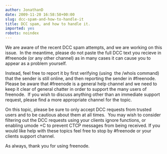 ```yaml
---
author: JonathanD
date: 2009-11-20 16:58:58+00:00
slug: dcc-spam-and-how-to-handle-it
title: DCC spam, and how to handle it.
imported: yes
robots: noindex
---
```

We are aware of the recent DCC spam attempts, and we are working on this issue.  In the meantime, please do not paste the full DCC text you recieve in #freenode (or any other channel) as in many cases it can cause you to appear as a problem yourself.

Instead, feel free to report it by first verifying (using  the /whois command) that the sender is still online, and then reporting the sender in #freenode.  Please be aware that #freenode is a general help channel and we need to keep it clear of general chatter in order to support the many users of freenode.  If you wish to discuss anything other than an immediate support request, please find a more appropriate channel for the topic.

On this topic, please be sure to only accept DCC requests from trusted users and to be cautious about them at all times.  You may wish to consider filtering out the DCC requests using your clients ignore functions, or enabling umode +C to prevent CTCP messages from being received. If you would like help with these topics feel free to stop by #freenode or your clients support channel.

As always, thank you for using freenode.
